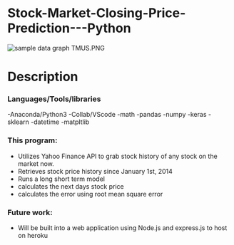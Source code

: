 # Stock-Market-Closing-Price-Prediction---Python 
![sample data](https://https://github.com/spencewalde/Stock-Market-Closing-Price-Prediction---Python/blob/main/graph%20TMUS.PNG "Sample Stock Price Prediction Data For Costco")
graph TMUS.PNG
# Description
### Languages/Tools/libraries

-Anaconda/Python3
-Collab/VScode
-math
-pandas
-numpy
-keras
-sklearn
-datetime
-matpltlib

### This program:

- Utilizes Yahoo Finance API to grab stock history of any stock on the market now. 
- Retrieves stock price history since January 1st, 2014
- Runs a long short term model 
- calculates the next days stock price 
- calculates the error using root mean square error

### Future work:

- Will be built into a web application using Node.js and express.js to host on heroku
